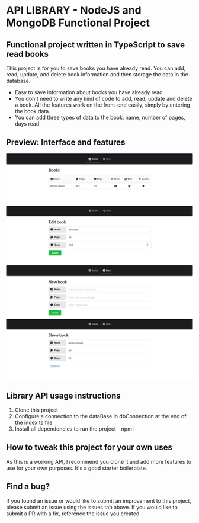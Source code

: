 # API LIBRARY - NodeJS and MongoDB Functional Project

## Functional project written in TypeScript to save read books

This project is for you to save books you have already read. You can add, read, update, and delete book information and then storage the data in the database.

-   Easy to save information about books you have already read.
-   You don't need to write any kind of code to add, read, update and delete a book. All the features work on the front-end easily, simply by entering the book data.
-   You can add three types of data to the book: name, number of pages, days read.

## Preview: Interface and features

<img src="back/src/img/api-main-screen.png" alt="main screen">
<img src="back/src/img/api-edit.book-screen.png" alt="edit book screen">
<img src="back/src/img/api-new-book-screen.png" alt="new book screen">
<img src="back/src/img/api-show-book-screen.png" alt="show book screen" >

## Library API usage instructions

1. Clone this project
2. Configure a connection to the dataBase in dbConnection at the end of the index.ts file
3. Install all dependencies to run the project - npm i

## How to tweak this project for your own uses

As this is a working API, I recommend you clone it and add more features to use for your own purposes. It's a good starter boilerplate.

## Find a bug?

If you found an issue or would like to submit an improvement to this project, please submit an issue using the issues tab above. If you would like to submit a PR with a fix, reference the issue you created.
